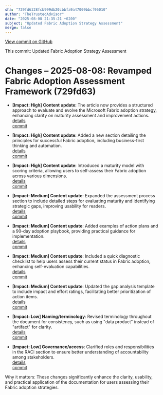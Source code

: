 ```yaml
---
sha: "729fd6328fcb999db20cbbfa9a47009bbcf96010"
author: "TheTrustedAdvisor"
date: "2025-08-08 21:35:21 +0200"
subject: "Updated Fabric Adoption Strategy Assessment"
merge: false
---
```


[View commit on GitHub](https://github.com/TheTrustedAdvisor/FabricAdoptionFramework/commit/729fd6328fcb999db20cbbfa9a47009bbcf96010)

This commit: Updated Fabric Adoption Strategy Assessment

# Changes – 2025-08-08: Revamped Fabric Adoption Assessment Framework (729fd63)

- **[Impact: High] Content update**: The article now provides a structured approach to evaluate and evolve the Microsoft Fabric adoption strategy, enhancing clarity on maturity assessment and improvement actions.  
   [details](/docs/about/changes/2025-08-08-assess-your-fabric-adoption-strategy)  
   [commit](https://github.com/TheTrustedAdvisor/FabricAdoptionFramework/commit/729fd6328fcb999db20cbbfa9a47009bbcf96010)

- **[Impact: High] Content update**: Added a new section detailing the principles for successful Fabric adoption, including business-first thinking and automation.  
   [details](/docs/about/changes/2025-08-08-assess-your-fabric-adoption-strategy)  
   [commit](https://github.com/TheTrustedAdvisor/FabricAdoptionFramework/commit/729fd6328fcb999db20cbbfa9a47009bbcf96010)

- **[Impact: High] Content update**: Introduced a maturity model with scoring criteria, allowing users to self-assess their Fabric adoption across various dimensions.  
   [details](/docs/about/changes/2025-08-08-assess-your-fabric-adoption-strategy)  
   [commit](https://github.com/TheTrustedAdvisor/FabricAdoptionFramework/commit/729fd6328fcb999db20cbbfa9a47009bbcf96010)

- **[Impact: Medium] Content update**: Expanded the assessment process section to include detailed steps for evaluating maturity and identifying strategic gaps, improving usability for readers.  
   [details](/docs/about/changes/2025-08-08-assess-your-fabric-adoption-strategy)  
   [commit](https://github.com/TheTrustedAdvisor/FabricAdoptionFramework/commit/729fd6328fcb999db20cbbfa9a47009bbcf96010)

- **[Impact: Medium] Content update**: Added examples of action plans and a 90-day adoption playbook, providing practical guidance for implementation.  
   [details](/docs/about/changes/2025-08-08-assess-your-fabric-adoption-strategy)  
   [commit](https://github.com/TheTrustedAdvisor/FabricAdoptionFramework/commit/729fd6328fcb999db20cbbfa9a47009bbcf96010)

- **[Impact: Medium] Content update**: Included a quick diagnostic checklist to help users assess their current status in Fabric adoption, enhancing self-evaluation capabilities.  
   [details](/docs/about/changes/2025-08-08-assess-your-fabric-adoption-strategy)  
   [commit](https://github.com/TheTrustedAdvisor/FabricAdoptionFramework/commit/729fd6328fcb999db20cbbfa9a47009bbcf96010)

- **[Impact: Medium] Content update**: Updated the gap analysis template to include impact and effort ratings, facilitating better prioritization of action items.  
   [details](/docs/about/changes/2025-08-08-assess-your-fabric-adoption-strategy)  
   [commit](https://github.com/TheTrustedAdvisor/FabricAdoptionFramework/commit/729fd6328fcb999db20cbbfa9a47009bbcf96010)

- **[Impact: Low] Naming/terminology**: Revised terminology throughout the document for consistency, such as using "data product" instead of "artifact" for clarity.  
   [details](/docs/about/changes/2025-08-08-assess-your-fabric-adoption-strategy)  
   [commit](https://github.com/TheTrustedAdvisor/FabricAdoptionFramework/commit/729fd6328fcb999db20cbbfa9a47009bbcf96010)

- **[Impact: Low] Governance/access**: Clarified roles and responsibilities in the RACI section to ensure better understanding of accountability among stakeholders.  
   [details](/docs/about/changes/2025-08-08-assess-your-fabric-adoption-strategy)  
   [commit](https://github.com/TheTrustedAdvisor/FabricAdoptionFramework/commit/729fd6328fcb999db20cbbfa9a47009bbcf96010)

Why it matters: These changes significantly enhance the clarity, usability, and practical application of the documentation for users assessing their Fabric adoption strategies.
